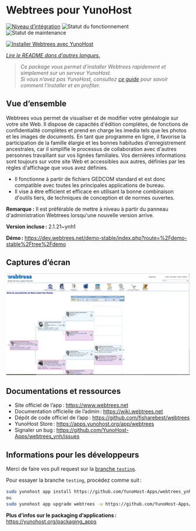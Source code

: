<!--
Nota bene : ce README est automatiquement généré par <https://github.com/YunoHost/apps/tree/master/tools/readme_generator>
Il NE doit PAS être modifié à la main.
-->

# Webtrees pour YunoHost

[![Niveau d’intégration](https://dash.yunohost.org/integration/webtrees.svg)](https://ci-apps.yunohost.org/ci/apps/webtrees/) ![Statut du fonctionnement](https://ci-apps.yunohost.org/ci/badges/webtrees.status.svg) ![Statut de maintenance](https://ci-apps.yunohost.org/ci/badges/webtrees.maintain.svg)

[![Installer Webtrees avec YunoHost](https://install-app.yunohost.org/install-with-yunohost.svg)](https://install-app.yunohost.org/?app=webtrees)

*[Lire le README dans d'autres langues.](./ALL_README.md)*

> *Ce package vous permet d’installer Webtrees rapidement et simplement sur un serveur YunoHost.*  
> *Si vous n’avez pas YunoHost, consultez [ce guide](https://yunohost.org/install) pour savoir comment l’installer et en profiter.*

## Vue d’ensemble

Webtrees vous permet de visualiser et de modifier votre généalogie sur votre site Web. Il dispose de capacités d'édition complètes, de fonctions de confidentialité complètes et prend en charge les imedia tels que les photos et les images de documents. En tant que programme en ligne, il favorise la participation de la famille élargie et les bonnes habitudes d'enregistrement ancestrales, car il simplifie le processus de collaboration avec d'autres personnes travaillant sur vos lignées familiales. Vos dernières informations sont toujours sur votre site Web et accessibles aux autres, définies par les règles d'affichage que vous avez définies.

- Il fonctionne à partir de fichiers GEDCOM standard et est donc compatible avec toutes les principales applications de bureau.
- Il vise à être efficient et efficace en utilisant la bonne combinaison d'outils tiers, de techniques de conception et de normes ouvertes.

**Remarque :** Il est préférable de mettre à niveau à partir du panneau d'administration Webtrees lorsqu'une nouvelle version arrive.

**Version incluse :** 2.1.21~ynh1

**Démo :** <https://dev.webtrees.net/demo-stable/index.php?route=%2Fdemo-stable%2Ftree%2Fdemo>

## Captures d’écran

![Capture d’écran de Webtrees](./doc/screenshots/1200px-Webtrees.png)

## Documentations et ressources

- Site officiel de l’app : <https://www.webtrees.net>
- Documentation officielle de l’admin : <https://wiki.webtrees.net>
- Dépôt de code officiel de l’app : <https://github.com/fisharebest/webtrees>
- YunoHost Store : <https://apps.yunohost.org/app/webtrees>
- Signaler un bug : <https://github.com/YunoHost-Apps/webtrees_ynh/issues>

## Informations pour les développeurs

Merci de faire vos pull request sur la [branche `testing`](https://github.com/YunoHost-Apps/webtrees_ynh/tree/testing).

Pour essayer la branche `testing`, procédez comme suit :

```bash
sudo yunohost app install https://github.com/YunoHost-Apps/webtrees_ynh/tree/testing --debug
ou
sudo yunohost app upgrade webtrees -u https://github.com/YunoHost-Apps/webtrees_ynh/tree/testing --debug
```

**Plus d’infos sur le packaging d’applications :** <https://yunohost.org/packaging_apps>
